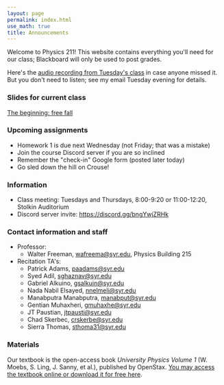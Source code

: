 ```yaml
---
layout: page 
permalink: index.html
use_math: true
title: Announcements
---
```


Welcome to Physics 211! This website contains everything you'll need for our class; Blackboard will only be used to post grades.

Here's the <a href="jan25.opus">audio recording from Tuesday's class</a> in case anyone missed it. But you 
don't need to listen; see my email Tuesday evening for details.

### Slides for current class

<a href="slides/lec2/lecture2.pdf">The beginning: free fall</a>

### Upcoming assignments

* Homework 1 is due next Wednesday (not Friday; that was a mistake)
* Join the course Discord server if you are so inclined
* Remember the "check-in" Google form (posted later today) 
* Go sled down the hill on Crouse!

### Information
- Class meeting: Tuesdays and Thursdays, 8:00-9:20 or 11:00-12:20, Stolkin Auditorium 
- Discord server invite: <https://discord.gg/bngYwjZRHk>

### Contact information and staff
-   Professor: 
    - Walter Freeman, <wafreema@syr.edu>, Physics Building 215 
-   Recitation TA's:
    * Patrick Adams, <paadams@syr.edu>
    * Syed Adil, <sghaznav@syr.edu>
    * Gabriel Alkuino, <gsalkuin@syr.edu>
    * Nada Nabil Elsayed, <nnelmeli@syr.edu>
    * Manabputra Manabputra, <manabput@syr.edu>
    * Gentian Muhaxheri, <gmuhaxhe@syr.edu>
    * JT Paustian, <jtpausti@syr.edu>
    * Chad Skerbec, <crskerbe@syr.edu>
    * Sierra Thomas, <sthoma31@syr.edu>

### Materials

Our textbook is the open-access book *University Physics Volume 1* (W. Moebs, S. Ling, J. Sanny, et al.), published by OpenStax. <a href="https://openstax.org/details/books/university-physics-volume-1">You may access the textbook online or download it for free here</a>. 


